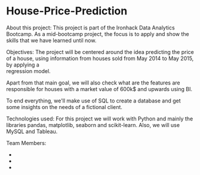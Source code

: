 # House-Price-Prediction

About this project:
  This project is part of the Ironhack Data Analytics Bootcamp. As a mid-bootcamp project, the focus is to apply and show the skills that we have learned until now.

Objectives:
  The project will be centered around the idea predicting the price of a house, using information from houses sold from May 2014 to May 2015, by applying a     
  regression model.
  
  Apart from that main goal, we will also check what are the features are responsible for houses with a market value of 600k$ and upwards using BI.
  
  To end everything, we'll make use of SQL to create a database and get some insights on the needs of a fictional client.

Technologies used:
  For this project we will work with Python and mainly the libraries pandas, matplotlib, seaborn and scikit-learn. Also, we will use MySQL and Tableau.

Team Members:

  -
  -
  -
